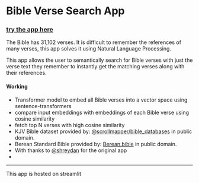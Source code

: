 # Bible Verse Search App

### [try the app here](https://lmsearch.streamlitapp.com/)

The Bible has 31,102 verses. It is difficult to remember the references of many verses, this app solves it using Natural Language Processing.

This app allows the user to semantically search for Bible verses with just the verse text they remember to instantly get the matching verses along with their references.



#### Working

- Transformer model to embed all Bible verses into a vector space using sentence-transformers
- compare input embeddings with embeddings of each Bible verse using cosine similarity
- fetch top N verses with high cosine similarity
- KJV Bible dataset provided by: [@scrollmapper/bible_databases](https://github.com/scrollmapper/bible_databases) in public domain.
- Berean Standard Bible provided by: [Berean.bible](https://berean.bible/downloads.htm) in public domain.
- With thanks to [@shreydan](https://github.com/shreydan) for the original app
- 
---

This app is hosted on streamlit

